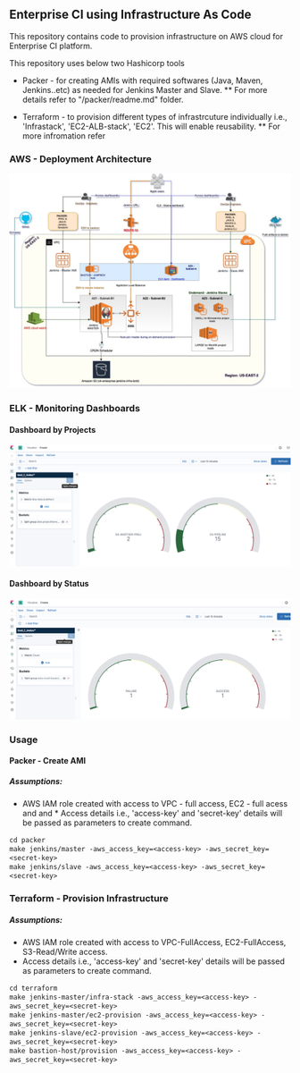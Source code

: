 ## Enterprise CI using Infrastructure As Code
This repository contains code to provision infrastructure on AWS cloud for Enterprise CI platform.

This repository uses below two Hashicorp tools
* Packer - for creating AMIs with required softwares (Java, Maven, Jenkins..etc) as needed for Jenkins Master and Slave. 
** For more details refer to "/packer/readme.md" folder.

* Terraform - to provision different types of infrastrcuture individually i.e., 'Infrastack', 'EC2-ALB-stack', 'EC2'. This will enable reusability.
** For more infromation refer


### AWS - Deployment Architecture
![Enterprise-CI AWS deployment architecture](EnterpriseCI-AWS-Deployment-Architecture.jpg)

### ELK - Monitoring Dashboards

#### Dashboard by Projects
![Dashboard By Projects](Dashboard_by_Project.png)

#### Dashboard by Status
![Dashboard By Status](Dashboard_by_status.png)

### Usage

#### Packer - Create AMI 

##### Assumptions:
* AWS IAM role created with access to VPC - full access, EC2 - full acess and <access-key> and * Access details i.e., 'access-key' and 'secret-key' details will be passed as parameters to create command.

```
cd packer
make jenkins/master -aws_access_key=<access-key> -aws_secret_key=<secret-key>
make jenkins/slave -aws_access_key=<access-key> -aws_secret_key=<secret-key>

```

### Terraform - Provision Infrastructure

##### Assumptions:
* AWS IAM role created with access to VPC-FullAccess, EC2-FullAccess, S3-Read/Write access. 
* Access details i.e., 'access-key' and 'secret-key' details will be passed as parameters to create command.

```
cd terraform
make jenkins-master/infra-stack -aws_access_key=<access-key> -aws_secret_key=<secret-key>
make jenkins-master/ec2-provision -aws_access_key=<access-key> -aws_secret_key=<secret-key>
make jenkins-slave/ec2-provision -aws_access_key=<access-key> -aws_secret_key=<secret-key>
make bastion-host/provision -aws_access_key=<access-key> -aws_secret_key=<secret-key>
```

